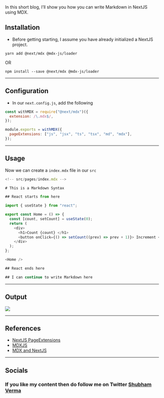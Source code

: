 
In this short blog, I’ll show you how you can write Markdown in NextJS using MDX.


## Installation

- Before getting starting, I assume you have already initialized a NextJS project.

```shell
yarn add @next/mdx @mdx-js/loader
```


OR


```shell
npm install --save @next/mdx @mdx-js/loader
```


---


## Configuration

- In our `next.config.js`, add the following

```javascript
const withMDX = require("@next/mdx")({
  extension: /\.mdx$/,
});

module.exports = withMDX({
  pageExtensions: ["js", "jsx", "ts", "tsx", "md", "mdx"],
});
```


---


## Usage


Now we can create a `index.mdx` file in our `src`


```typescript
<!-- src/pages/index.mdx -->

# This is a Markdown Syntax

## React starts from here

import { useState } from "react";

export const Home = () => {
  const [count, setCount] = useState(0);
  return (
    <div>
      <h1>Count {count} </h1>
      <button onClick={() => setCount((prev) => prev + 1)}> Increment </button>
    </div>
  );
};

<Home />

## React ends here

## I can continue to write Markdown here
```


---


## Output


![](https://cdn.hashnode.com/res/hashnode/image/upload/v1624967131224/2GinYtCFs.gif?auto=compress)


---


## References

- [NextJS PageExtensions](https://nextjs.org/docs/api-reference/next.config.js/custom-page-extensions)
- [MDXJS](https://mdxjs.com/)
- [MDX and NextJS](https://mdxjs.com/getting-started/next)

---


## Socials


### If you like my content then do follow me on Twitter [Shubham Verma](https://shbm.fyi/tw)

